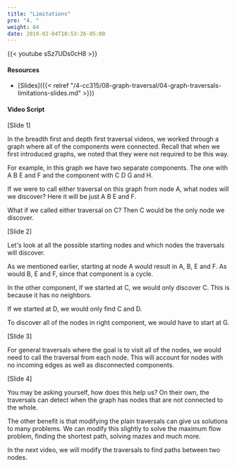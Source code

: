 ```yaml
---
title: "Limitations"
pre: "4. "
weight: 84
date: 2019-02-04T10:53:26-05:00
---
```


{{< youtube sSz7UDs0cH8 >}}

#### Resources
* [Slides]({{< relref "/4-cc315/08-graph-traversal/04-graph-traversals-limitations-slides.md" >}})

#### Video Script

[Slide 1]

In the breadth first and depth first traversal videos, we worked through a graph where all of the components were connected. Recall that when we first introduced graphs, we noted that they were not required to be this way. 

For example, in this graph we have two separate components. The one with A B E and F and the component with C D G and H. 

If we were to call either traversal on this graph from node A, what nodes will we discover? Here it will be just A B E and F. 

What if we called either traversal on C? Then C would be the only node we discover. 

[Slide 2]

Let's look at all the possible starting nodes and which nodes the traversals will discover. 

As we mentioned earlier, starting at node A would result in A, B, E and F. As would B, E and F, since that component is a cycle. 

In the other component, if we started at C, we would only discover C. This is because it has no neighbors. 

If we started at D, we would only find C and D. 

To discover all of the nodes in right component, we would have to start at G. 


[Slide 3]

For general traversals where the goal is to visit all of the nodes, we would need to call the traversal from each node. This will account for nodes with no incoming edges as well as disconnected components. 


[Slide 4]

You may be asking yourself, how does this help us? On their own, the traversals can detect when the graph has nodes that are not connected to the whole. 

The other benefit is that modifying the plain traversals can give us solutions to many problems. We can modify this slightly to solve the maximum flow problem, finding the shortest path, solving mazes and much more. 

In the next video, we will modify the traversals to find paths between two nodes. 